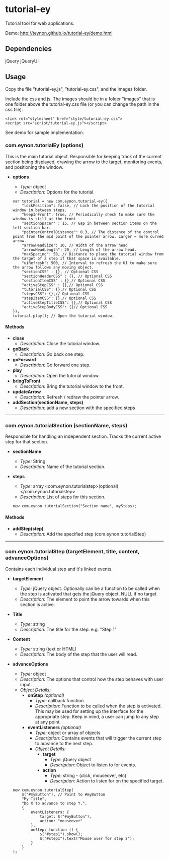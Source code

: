# tutorial-ey
Tutorial tool for web applications.

Demo: http://teynon.github.io/tutorial-ey/demo.html

Dependencies
----
jQuery
jQueryUI

Usage
----
Copy the file "tutorial-ey.js", "tutorial-ey.css", and the images folder.

Include the css and js. The images should be in a folder "images" that is one folder above the tutorial-ey.css file (or you can change the path in the css file).
```
<link rel="stylesheet" href="style/tutorial-ey.css">
<script src="script/tutorial-ey.js"></script>
```

See demo for sample implementation.

### com.eynon.tutorialEy (options)

This is the main tutorial object. Responsible for keeping track of the current section being displayed, drawing the arrow to the target, monitoring events, and positioning the window.

*   **options**
    *   _Type:_ object
    *   _Description:_ Options for the tutorial.

    ```
    var tutorial = new com.eynon.tutorial-ey({
        "lockPosition": false, // Lock the position of the tutorial window in between steps.
        "keepInFront": true, // Periodically check to make sure the window is still at the front
        "sectionSpacer" : 15, // Gap in between section items on the left section bar.
        "pointerControlDistance": 0.3, // The distance of the control point from the mid point of the pointer arrow. Larger = more curved arrow.
        "arrowHeadSize": 10, // Width of the arrow head
        "arrowHeadLength": 20, // Length of the arrow head.
        "maxSpacing": 50, // Distance to place the tutorial window from the target of a step if that space is available.
        "uiRefresh": 500, // Interval to refresh the UI to make sure the arrow follows any moving object.
        "sectionCSS" : {}, // Optional CSS
        "sectionHeaderCSS" : {}, // Optional CSS
        "sectionItemCSS" : {},// Optional CSS
        "activeStepCSS" : {},// Optional CSS
        "tutorialCSS": {},// Optional CSS 
        "stepsCSS": {},// Optional CSS
        "stepItemCSS": {},// Optional CSS
        "activeStepTitleCSS": {},// Optional CSS
        "activeStepBodyCSS": {}// Optional CSS
    });
    tutorial.play(); // Open the tutorial window.
    ```

#### Methods

*   **close**
    *   _Description:_ Close the tutorial window.
*   **goBack**
    *   _Description:_ Go back one step.
*   **goForward**
    *   _Description:_ Go forward one step.
*   **play**
    *   _Description:_ Open the tutorial window.
*   **bringToFront**
    *   _Description:_ Bring the tutorial window to the front.
*   **updateArrow**
    *   _Description:_ Refresh / redraw the pointer arrow.
*   **addSection(sectionName, steps)**
    *   _Description:_ add a new section with the specified steps

* * *

### com.eynon.tutorialSection (sectionName, steps)

Responsible for handling an independent section. Tracks the current active step for that section.

*   **sectionName**
    *   _Type:_ String
    *   _Description:_ Name of the tutorial section.
*   **steps**
    *   _Type:_ array <com.eynon.tutorialstep>(optional)</com.eynon.tutorialstep>
    *   _Description:_ List of steps for this section.

    ```
    new com.eynon.tutorialSection("Section name", mySteps);
    ```

#### Methods

*   **addStep(step)**
    *   _Description:_ Add the specified step (com.eynon.tutorialStep)

* * *

### com.eynon.tutorialStep (targetElement, title, content, advanceOptions)

Contains each individual step and it's linked events.

*   **targetElement**
    *   _Type:_ jQuery object. Optionally can be a function to be called when the step is activated that gets the jQuery object. NULL if no target
    *   _Description:_ The element to point the arrow towards when this section is active.
*   **Title**
    *   _Type:_ string
    *   _Description:_ The title for the step. e.g. "Step 1"
*   **Content**
    *   _Type:_ string (text or HTML)
    *   _Description:_ The body of the step that the user will read.
*   **advanceOptions**
    *   _Type:_ object
    *   _Description:_ The options that control how the step behaves with user input.
    *   _Object Details:_
        *   **onStep** _(optional)_
            *   _Type:_ callback function
            *   _Description:_ Function to be called when the step is activated. This may be used for setting up the interface for the appropriate step. Keep in mind, a user can jump to any step at any point.
        *   **eventListeners** _(optional)_
            *   _Type:_ object or array of objects
            *   _Description:_ Contains events that will trigger the current step to advance to the next step.
            *   _Object Details:_
                *   **target**
                    *   _Type:_ jQuery object
                    *   _Description:_ Object to listen to for events.
                *   **action**
                    *   _Type:_ string - (click, mouseover, etc)
                    *   _Description:_ Action to listen for on the specified target.

    ```
    new com.eynon.tutorialStep(
        $("#myButton"), // Point to #myButton
        "My Title", 
        "Do X to advance to step Y.", 
        {
            eventListeners: {
                target: $("#myButton"),
                action: "mouseover"
            },
            onStep: function () {
                $("#step1").show();
                $("#step1").text("Mouse over for step 2");
            }
        }
    );
    ```

